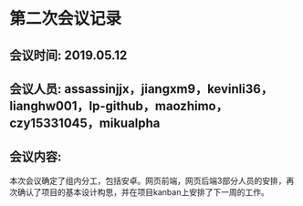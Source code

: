 # 第二次会议记录

## 会议时间: 2019.05.12

## 会议人员: assassinjjx，jiangxm9，kevinli36，lianghw001，lp-github，maozhimo，czy15331045，mikualpha

## 会议内容:

本次会议确定了组内分工，包括安卓。网页前端，网页后端3部分人员的安排，再次确认了项目的基本设计构思，并在项目kanban上安排了下一周的工作。
